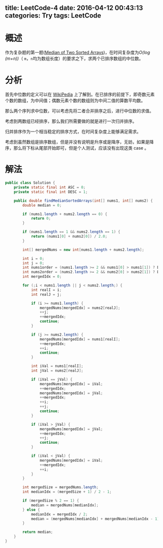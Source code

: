 title: LeetCode-4
date: 2016-04-12 00:43:13
categories: Try
tags: LeetCode
---

# 概述

作为复杂题的第一题([Median of Two Sorted Arrays][1])，在时间复杂度为*O(log (m+n))*（
`m`，`n`均为数组长度）的要求之下，求两个已排序数组的中位数。

# 分析

首先中位数的定义可以在 [WikiPedia][2] 上了解到。在已排序的前提下，即奇数元素个数的数组，为中间值；偶数元素个数的数组则为中间二值的算数平均数。

那么两个序列求中位数，可以考虑先将二者合并排序之后，进行中位数的求值。

考虑到两数组已经排序，那么我们所需要做的就是进行一次归并排序。

归并排序作为一个相当稳定的排序方式，在时间复杂度上能够满足需求。

考虑到虽然数组是排序数组，但是并没有说明是升序或是降序，无妨，如果是降序，那么将下标从尾部开始即可，但是个人测试，应该没有出现这类 case 。

# 解法

```java
public class Solution {
    private static final int ASC = 0;
    private static final int DESC = 1;

    public double findMedianSortedArrays(int[] nums1, int[] nums2) {
        double median = 0;

        if (nums1.length + nums2.length == 0) {
            return 0;
        }

        if (nums1.length == 1 && nums2.length == 1) {
            return (nums1[0] + nums2[0]) / 2.0;
        }

        int[] mergedNums = new int[nums1.length + nums2.length];

        int i = 0;
        int j = 0;
        int nums1order = (nums1.length >= 2 && nums1[0] > nums1[1]) ? DESC : ASC;
        int nums2order = (nums2.length >= 2 && nums2[0] > nums2[1]) ? DESC : ASC;
        int mergedIdx = 0;

        for (;i < nums1.length || j < nums2.length;) {
            int realI = i;
            int realJ = j;

            if (i >= nums1.length) {
                mergedNums[mergedIdx] = nums2[realJ];
                ++j;
                ++mergedIdx;
                continue;
            }

            if (j >= nums2.length) {
                mergedNums[mergedIdx] = nums1[realI];
                ++mergedIdx;
                ++i;
                continue;
            }

            int iVal = nums1[realI];
            int jVal = nums2[realJ];

            if (iVal == jVal) {
                mergedNums[mergedIdx] = iVal;
                ++mergedIdx;
                mergedNums[mergedIdx] = jVal;
                ++mergedIdx;
                ++i;
                ++j;
                continue;
            }

            if (iVal > jVal) {
                mergedNums[mergedIdx] = jVal;
                ++mergedIdx;
                ++j;
                continue;
            }

            if (iVal < jVal) {
                mergedNums[mergedIdx] = iVal;
                ++mergedIdx;
                ++i;
            }
        }

        int mergedSize = mergedNums.length;
        int medianIdx = (mergedSize + 1) / 2 - 1;

        if (mergedSize % 2 == 1) {
            median = mergedNums[medianIdx];
        } else {
            medianIdx = mergedIdx / 2;
            median = (mergedNums[medianIdx] + mergedNums[medianIdx - 1]) / 2.0;
        }

        return median;
    }
}
```

[1]: https://leetcode.com/problems/median-of-two-sorted-arrays/
[2]: https://en.wikipedia.org/wiki/Median
